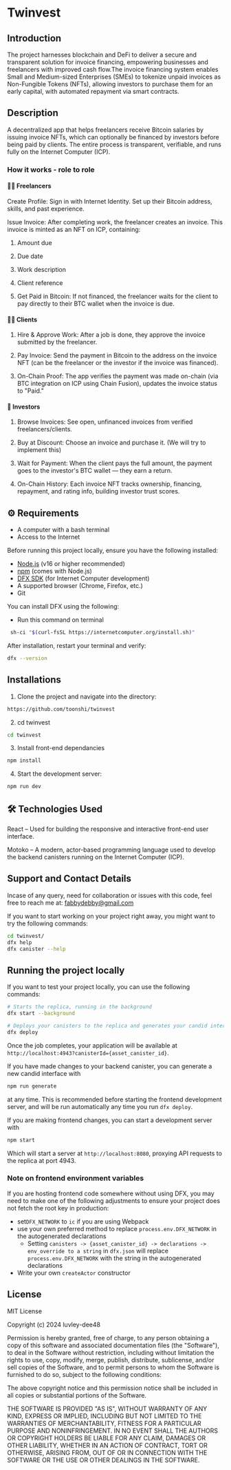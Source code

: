 # Twinvest

## Introduction

The project harnesses blockchain and DeFi to deliver a secure and transparent solution for invoice financing, empowering businesses and freelancers with improved cash flow.The invoice financing system enables Small and Medium-sized Enterprises (SMEs) to tokenize unpaid invoices as Non-Fungible Tokens (NFTs), allowing investors to purchase them for an early capital, with automated repayment via smart contracts.

## Description

A decentralized app that helps freelancers receive Bitcoin salaries by issuing invoice NFTs, which can optionally be financed by investors before being paid by clients. The entire process is transparent, verifiable, and runs fully on the Internet Computer (ICP).

### How it works - role to role

#### 👨‍💻 Freelancers

Create Profile: Sign in with Internet Identity. Set up their Bitcoin address, skills, and past experience.

Issue Invoice: After completing work, the freelancer creates an invoice. This invoice is minted as an NFT on ICP, containing:

1. Amount due

2. Due date

3. Work description

4. Client reference

5. Get Paid in Bitcoin: If not financed, the freelancer waits for the client to pay directly to their BTC wallet when the invoice is due.

#### 🧑‍💼 Clients

1. Hire & Approve Work: After a job is done, they approve the invoice submitted by the freelancer.

2. Pay Invoice: Send the payment in Bitcoin to the address on the invoice NFT (can be the freelancer or the investor if the invoice was financed).

3. On-Chain Proof: The app verifies the payment was made on-chain (via BTC integration on ICP using Chain Fusion), updates the invoice status to "Paid."

#### 💸 Investors

1. Browse Invoices: See open, unfinanced invoices from verified freelancers/clients.

2. Buy at Discount: Choose an invoice and purchase it. (We will try to implement this)

3. Wait for Payment: When the client pays the full amount, the payment goes to the investor's BTC wallet — they earn a return.

4. On-Chain History: Each invoice NFT tracks ownership, financing, repayment, and rating info, building investor trust scores.

## ⚙️ Requirements

- A computer with a bash terminal
- Access to the Internet

Before running this project locally, ensure you have the following installed:

- [Node.js](https://nodejs.org/) (v16 or higher recommended)
- [npm](https://www.npmjs.com/) (comes with Node.js)
- [DFX SDK](https://internetcomputer.org/docs/current/developer-docs/setup/install/) (for Internet Computer development)
- A supported browser (Chrome, Firefox, etc.)
- Git

You can install DFX using the following:

- Run this command on terminal

```bash
 sh-ci "$(curl-fsSL https://internetcomputer.org/install.sh)"

```

After installation, restart your terminal and verify:

```bash
dfx --version

```

## Installations

1. Clone the project and navigate into the directory:

```bash
https://github.com/toonshi/twinvest

```

2. cd twinvest

```bash
cd twinvest

```

3. Install front-end dependancies

```bash
npm install

```

4. Start the development server:

```bash
npm run dev

```

## 🛠️ Technologies Used

React – Used for building the responsive and interactive front-end user interface.

Motoko – A modern, actor-based programming language used to develop the backend canisters running on the Internet Computer (ICP).

## Support and Contact Details

Incase of any query, need for collaboration or issues with this code, feel free to reach me at:
fabbydebby@gmail.com

If you want to start working on your project right away, you might want to try the following commands:

```bash
cd twinvest/
dfx help
dfx canister --help
```

## Running the project locally

If you want to test your project locally, you can use the following commands:


```bash
# Starts the replica, running in the background
dfx start --background

# Deploys your canisters to the replica and generates your candid interface
dfx deploy
```

Once the job completes, your application will be available at `http://localhost:4943?canisterId={asset_canister_id}`.

If you have made changes to your backend canister, you can generate a new candid interface with

```bash
npm run generate
```

at any time. This is recommended before starting the frontend development server, and will be run automatically any time you run `dfx deploy`.

If you are making frontend changes, you can start a development server with

```bash
npm start
```

Which will start a server at `http://localhost:8080`, proxying API requests to the replica at port 4943.

### Note on frontend environment variables

If you are hosting frontend code somewhere without using DFX, you may need to make one of the following adjustments to ensure your project does not fetch the root key in production:

- set`DFX_NETWORK` to `ic` if you are using Webpack
- use your own preferred method to replace `process.env.DFX_NETWORK` in the autogenerated declarations
  - Setting `canisters -> {asset_canister_id} -> declarations -> env_override to a string` in `dfx.json` will replace `process.env.DFX_NETWORK` with the string in the autogenerated declarations
- Write your own `createActor` constructor

## License

MIT License

Copyright (c) 2024 luvley-dee48

Permission is hereby granted, free of charge, to any person obtaining a copy of this software and associated documentation files (the "Software"), to deal in the Software without restriction, including without limitation the rights to use, copy, modify, merge, publish, distribute, sublicense, and/or sell copies of the Software, and to permit persons to whom the Software is furnished to do so, subject to the following conditions:

The above copyright notice and this permission notice shall be included in all copies or substantial portions of the Software.

THE SOFTWARE IS PROVIDED "AS IS", WITHOUT WARRANTY OF ANY KIND, EXPRESS OR IMPLIED, INCLUDING BUT NOT LIMITED TO THE WARRANTIES OF MERCHANTABILITY, FITNESS FOR A PARTICULAR PURPOSE AND NONINFRINGEMENT. IN NO EVENT SHALL THE AUTHORS OR COPYRIGHT HOLDERS BE LIABLE FOR ANY CLAIM, DAMAGES OR OTHER LIABILITY, WHETHER IN AN ACTION OF CONTRACT, TORT OR OTHERWISE, ARISING FROM, OUT OF OR IN CONNECTION WITH THE SOFTWARE OR THE USE OR OTHER DEALINGS IN THE SOFTWARE.

<!-- A wallet for everybody, Post ( Job, description, payment offer, completed), anyone can pick a job, then request for payment. Anyone can post a job and approve payment. Thats 1 class, 2 structs, and a wallet connection yenye nitatoa icp ninja -->

<!-- ## What's covered

| Feature                       | Implemented? |
| ----------------------------- | ------------ |
| Register user                 | ✅            |
| Post project                  | ✅            |
| Accept project                | ✅            |
| Request payment               | ✅            |
| Approve payment               | ✅            |
| View open jobs                | ✅            |
| Track completed jobs per user | ✅            |
